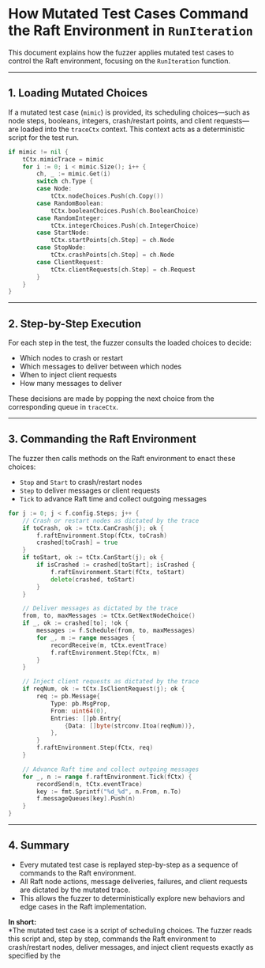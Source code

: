# How Mutated Test Cases Command the Raft Environment in `RunIteration`

This document explains how the fuzzer applies mutated test cases to control the Raft environment, focusing on the `RunIteration` function.

---

## 1. Loading Mutated Choices

If a mutated test case (`mimic`) is provided, its scheduling choices—such as node steps, booleans, integers, crash/restart points, and client requests—are loaded into the `traceCtx` context. This context acts as a deterministic script for the test run.

```go
if mimic != nil {
    tCtx.mimicTrace = mimic
    for i := 0; i < mimic.Size(); i++ {
        ch, _ := mimic.Get(i)
        switch ch.Type {
        case Node:
            tCtx.nodeChoices.Push(ch.Copy())
        case RandomBoolean:
            tCtx.booleanChoices.Push(ch.BooleanChoice)
        case RandomInteger:
            tCtx.integerChoices.Push(ch.IntegerChoice)
        case StartNode:
            tCtx.startPoints[ch.Step] = ch.Node
        case StopNode:
            tCtx.crashPoints[ch.Step] = ch.Node
        case ClientRequest:
            tCtx.clientRequests[ch.Step] = ch.Request
        }
    }
}
```

---

## 2. Step-by-Step Execution

For each step in the test, the fuzzer consults the loaded choices to decide:
- Which nodes to crash or restart
- Which messages to deliver between which nodes
- When to inject client requests
- How many messages to deliver

These decisions are made by popping the next choice from the corresponding queue in `traceCtx`.

---

## 3. Commanding the Raft Environment

The fuzzer then calls methods on the Raft environment to enact these choices:

- `Stop` and `Start` to crash/restart nodes
- `Step` to deliver messages or client requests
- `Tick` to advance Raft time and collect outgoing messages

```go
for j := 0; j < f.config.Steps; j++ {
    // Crash or restart nodes as dictated by the trace
    if toCrash, ok := tCtx.CanCrash(j); ok {
        f.raftEnvironment.Stop(fCtx, toCrash)
        crashed[toCrash] = true
    }
    if toStart, ok := tCtx.CanStart(j); ok {
        if isCrashed := crashed[toStart]; isCrashed {
            f.raftEnvironment.Start(fCtx, toStart)
            delete(crashed, toStart)
        }
    }

    // Deliver messages as dictated by the trace
    from, to, maxMessages := tCtx.GetNextNodeChoice()
    if _, ok := crashed[to]; !ok {
        messages := f.Schedule(from, to, maxMessages)
        for _, m := range messages {
            recordReceive(m, tCtx.eventTrace)
            f.raftEnvironment.Step(fCtx, m)
        }
    }

    // Inject client requests as dictated by the trace
    if reqNum, ok := tCtx.IsClientRequest(j); ok {
        req := pb.Message{
            Type: pb.MsgProp,
            From: uint64(0),
            Entries: []pb.Entry{
                {Data: []byte(strconv.Itoa(reqNum))},
            },
        }
        f.raftEnvironment.Step(fCtx, req)
    }

    // Advance Raft time and collect outgoing messages
    for _, n := range f.raftEnvironment.Tick(fCtx) {
        recordSend(n, tCtx.eventTrace)
        key := fmt.Sprintf("%d_%d", n.From, n.To)
        f.messageQueues[key].Push(n)
    }
}
```

---

## 4. Summary

- Every mutated test case is replayed step-by-step as a sequence of commands to the Raft environment.
- All Raft node actions, message deliveries, failures, and client requests are dictated by the mutated trace.
- This allows the fuzzer to deterministically explore new behaviors and edge cases in the Raft implementation.

**In short:**  
*The mutated test case is a script of scheduling choices. The fuzzer reads this script and, step by step, commands the Raft environment to crash/restart nodes, deliver messages, and inject client requests exactly as specified by the